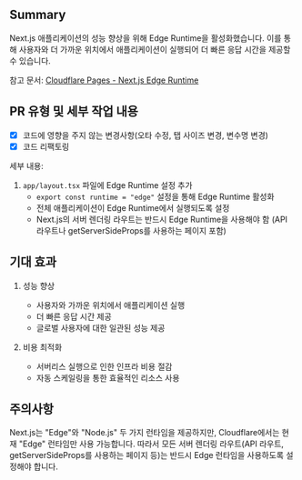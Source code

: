 ## Summary

Next.js 애플리케이션의 성능 향상을 위해 Edge Runtime을 활성화했습니다. 이를 통해 사용자와 더 가까운 위치에서 애플리케이션이 실행되어 더 빠른 응답 시간을 제공할 수 있습니다.

참고 문서: [Cloudflare Pages - Next.js Edge Runtime](https://developers.cloudflare.com/pages/framework-guides/nextjs/ssr/get-started/#4-ensure-all-server-rendered-routes-use-the-edge-runtime)

## PR 유형 및 세부 작업 내용

- [x] 코드에 영향을 주지 않는 변경사항(오타 수정, 탭 사이즈 변경, 변수명 변경)
- [x] 코드 리팩토링

세부 내용:

1. `app/layout.tsx` 파일에 Edge Runtime 설정 추가
   - `export const runtime = "edge"` 설정을 통해 Edge Runtime 활성화
   - 전체 애플리케이션이 Edge Runtime에서 실행되도록 설정
   - Next.js의 서버 렌더링 라우트는 반드시 Edge Runtime을 사용해야 함 (API 라우트나 getServerSideProps를 사용하는 페이지 포함)

## 기대 효과

1. 성능 향상

   - 사용자와 가까운 위치에서 애플리케이션 실행
   - 더 빠른 응답 시간 제공
   - 글로벌 사용자에 대한 일관된 성능 제공

2. 비용 최적화
   - 서버리스 실행으로 인한 인프라 비용 절감
   - 자동 스케일링을 통한 효율적인 리소스 사용

## 주의사항

Next.js는 "Edge"와 "Node.js" 두 가지 런타임을 제공하지만, Cloudflare에서는 현재 "Edge" 런타임만 사용 가능합니다. 따라서 모든 서버 렌더링 라우트(API 라우트, getServerSideProps를 사용하는 페이지 등)는 반드시 Edge 런타임을 사용하도록 설정해야 합니다.
